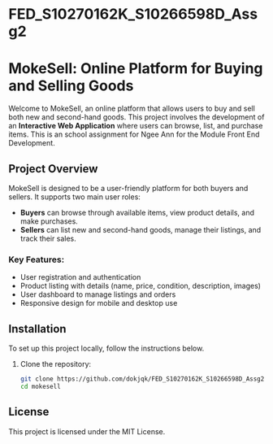 # FED_S10270162K_S10266598D_Assg2

# MokeSell: Online Platform for Buying and Selling Goods

Welcome to MokeSell, an online platform that allows users to buy and sell both new and second-hand goods. This project involves the development of an **Interactive Web Application** where users can browse, list, and purchase items. 
This is an school assignment for Ngee Ann for the Module Front End Development.


## Project Overview
MokeSell is designed to be a user-friendly platform for both buyers and sellers. It supports two main user roles:
- **Buyers** can browse through available items, view product details, and make purchases.
- **Sellers** can list new and second-hand goods, manage their listings, and track their sales.

### Key Features:
- User registration and authentication
- Product listing with details (name, price, condition, description, images)
- User dashboard to manage listings and orders
- Responsive design for mobile and desktop use

## Installation

To set up this project locally, follow the instructions below.

1. Clone the repository:
   ```bash
   git clone https://github.com/dokjqk/FED_S10270162K_S10266598D_Assg2.git
   cd mokesell

## License

This project is licensed under the MIT License.